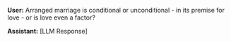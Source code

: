 **User:**
Arranged marriage is conditional or unconditional - in its premise for love - or is love even a factor? 

**Assistant:**
[LLM Response]

